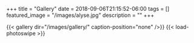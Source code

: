 +++
title =  "Gallery"
date = 2018-09-06T21:15:52-06:00
tags = []
featured_image = "/images/alyse.jpg"
description = ""
+++

{{< gallery dir="/images/gallery/" caption-position="none" />}}
{{< load-photoswipe >}}
